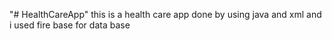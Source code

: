 "# HealthCareApp" 
this is a health care app done by using java and xml and i used fire base for data base
